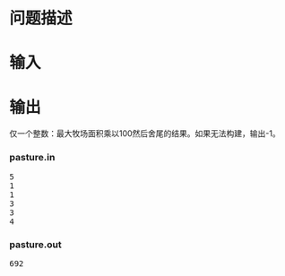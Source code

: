 

# 问题描述



# 输入



# 输出


<p>
仅一个整数：最大牧场面积乘以100然后舍尾的结果。如果无法构建，输出-1。
</p>
<h3>
pasture.in
</h3>
<pre>5
1
1
3
3
4
</pre>
<h3>
pasture.out
</h3>
<pre>692
</pre>
